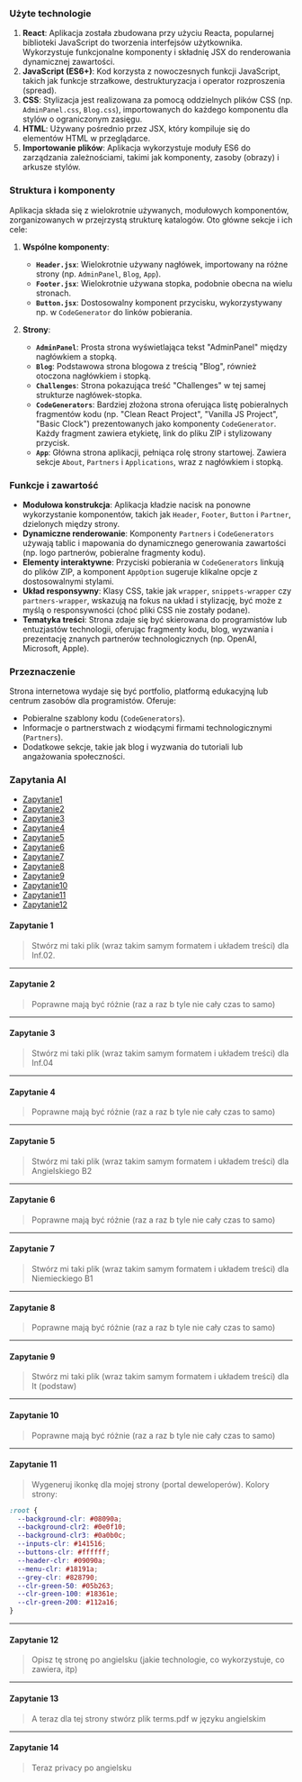 ### Użyte technologie

1. **React**: Aplikacja została zbudowana przy użyciu Reacta, popularnej biblioteki JavaScript do tworzenia interfejsów użytkownika. Wykorzystuje funkcjonalne komponenty i składnię JSX do renderowania dynamicznej zawartości.
2. **JavaScript (ES6+)**: Kod korzysta z nowoczesnych funkcji JavaScript, takich jak funkcje strzałkowe, destrukturyzacja i operator rozproszenia (spread).
3. **CSS**: Stylizacja jest realizowana za pomocą oddzielnych plików CSS (np. `AdminPanel.css`, `Blog.css`), importowanych do każdego komponentu dla stylów o ograniczonym zasięgu.
4. **HTML**: Używany pośrednio przez JSX, który kompiluje się do elementów HTML w przeglądarce.
5. **Importowanie plików**: Aplikacja wykorzystuje moduły ES6 do zarządzania zależnościami, takimi jak komponenty, zasoby (obrazy) i arkusze stylów.

### Struktura i komponenty

Aplikacja składa się z wielokrotnie używanych, modułowych komponentów, zorganizowanych w przejrzystą strukturę katalogów. Oto główne sekcje i ich cele:

1. **Wspólne komponenty**:

   - **`Header.jsx`**: Wielokrotnie używany nagłówek, importowany na różne strony (np. `AdminPanel`, `Blog`, `App`).
   - **`Footer.jsx`**: Wielokrotnie używana stopka, podobnie obecna na wielu stronach.
   - **`Button.jsx`**: Dostosowalny komponent przycisku, wykorzystywany np. w `CodeGenerator` do linków pobierania.

2. **Strony**:
   - **`AdminPanel`**: Prosta strona wyświetlająca tekst "AdminPanel" między nagłówkiem a stopką.
   - **`Blog`**: Podstawowa strona blogowa z treścią "Blog", również otoczona nagłówkiem i stopką.
   - **`Challenges`**: Strona pokazująca treść "Challenges" w tej samej strukturze nagłówek-stopka.
   - **`CodeGenerators`**: Bardziej złożona strona oferująca listę pobieralnych fragmentów kodu (np. "Clean React Project", "Vanilla JS Project", "Basic Clock") prezentowanych jako komponenty `CodeGenerator`. Każdy fragment zawiera etykietę, link do pliku ZIP i stylizowany przycisk.
   - **`App`**: Główna strona aplikacji, pełniąca rolę strony startowej. Zawiera sekcje `About`, `Partners` i `Applications`, wraz z nagłówkiem i stopką.

### Funkcje i zawartość

- **Modułowa konstrukcja**: Aplikacja kładzie nacisk na ponowne wykorzystanie komponentów, takich jak `Header`, `Footer`, `Button` i `Partner`, dzielonych między strony.
- **Dynamiczne renderowanie**: Komponenty `Partners` i `CodeGenerators` używają tablic i mapowania do dynamicznego generowania zawartości (np. logo partnerów, pobieralne fragmenty kodu).
- **Elementy interaktywne**: Przyciski pobierania w `CodeGenerators` linkują do plików ZIP, a komponent `AppOption` sugeruje klikalne opcje z dostosowalnymi stylami.
- **Układ responsywny**: Klasy CSS, takie jak `wrapper`, `snippets-wrapper` czy `partners-wrapper`, wskazują na fokus na układ i stylizację, być może z myślą o responsywności (choć pliki CSS nie zostały podane).
- **Tematyka treści**: Strona zdaje się być skierowana do programistów lub entuzjastów technologii, oferując fragmenty kodu, blog, wyzwania i prezentację znanych partnerów technologicznych (np. OpenAI, Microsoft, Apple).

### Przeznaczenie

Strona internetowa wydaje się być portfolio, platformą edukacyjną lub centrum zasobów dla programistów. Oferuje:

- Pobieralne szablony kodu (`CodeGenerators`).
- Informacje o partnerstwach z wiodącymi firmami technologicznymi (`Partners`).
- Dodatkowe sekcje, takie jak blog i wyzwania do tutoriali lub angażowania społeczności.

### Zapytania AI

- [Zapytanie1](#zapytanie-1)
- [Zapytanie2](#zapytanie-2)
- [Zapytanie3](#zapytanie-3)
- [Zapytanie4](#zapytanie-4)
- [Zapytanie5](#zapytanie-5)
- [Zapytanie6](#zapytanie-6)
- [Zapytanie7](#zapytanie-7)
- [Zapytanie8](#zapytanie-8)
- [Zapytanie9](#zapytanie-9)
- [Zapytanie10](#zapytanie-10)
- [Zapytanie11](#zapytanie-11)
- [Zapytanie12](#zapytanie-12)

#### Zapytanie 1

> Stwórz mi taki plik (wraz takim samym formatem i układem treści) dla Inf.02.

---

#### Zapytanie 2

> Poprawne mają być różnie (raz a raz b tyle nie cały czas to samo)

---

#### Zapytanie 3

> Stwórz mi taki plik (wraz takim samym formatem i układem treści) dla Inf.04

---

#### Zapytanie 4

> Poprawne mają być różnie (raz a raz b tyle nie cały czas to samo)

---

#### Zapytanie 5

> Stwórz mi taki plik (wraz takim samym formatem i układem treści) dla Angielskiego B2

---

#### Zapytanie 6

> Poprawne mają być różnie (raz a raz b tyle nie cały czas to samo)

---

#### Zapytanie 7

> Stwórz mi taki plik (wraz takim samym formatem i układem treści) dla Niemieckiego B1

---

#### Zapytanie 8

> Poprawne mają być różnie (raz a raz b tyle nie cały czas to samo)

---

#### Zapytanie 9

> Stwórz mi taki plik (wraz takim samym formatem i układem treści) dla It (podstaw)

---

#### Zapytanie 10

> Poprawne mają być różnie (raz a raz b tyle nie cały czas to samo)

---

#### Zapytanie 11

> Wygeneruj ikonkę dla mojej strony (portal deweloperów). Kolory strony:

```css
:root {
  --background-clr: #08090a;
  --background-clr2: #0e0f10;
  --background-clr3: #0a0b0c;
  --inputs-clr: #141516;
  --buttons-clr: #ffffff;
  --header-clr: #09090a;
  --menu-clr: #18191a;
  --grey-clr: #828790;
  --clr-green-50: #05b263;
  --clr-green-100: #18361e;
  --clr-green-200: #112a16;
}
```

---

#### Zapytanie 12

> Opisz tę stronę po angielsku (jakie technologie, co wykorzystuje, co zawiera, itp)

---

#### Zapytanie 13

> A teraz dla tej strony stwórz plik terms.pdf w języku angielskim

---

#### Zapytanie 14

> Teraz privacy po angielsku
